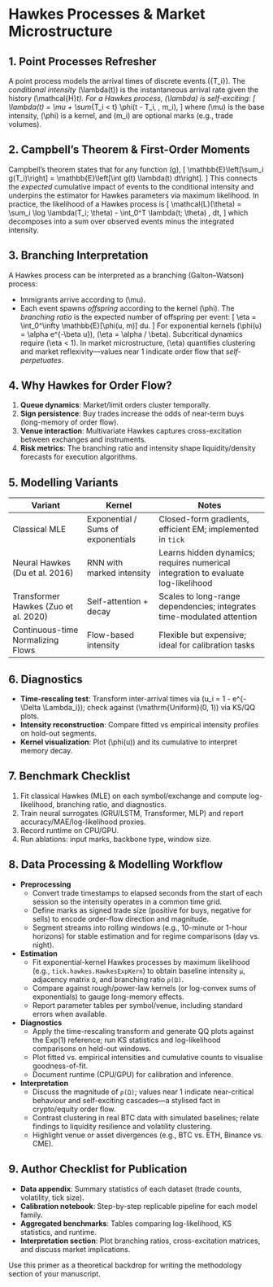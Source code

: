 # Hawkes Processes & Market Microstructure

## 1. Point Processes Refresher
A point process models the arrival times of discrete events \(\{T_i\}\). The *conditional intensity* \(\lambda(t)\) is the instantaneous arrival rate given the history \(\mathcal{H}_t\). For a Hawkes process, \(\lambda\) is *self-exciting*:
\[
\lambda(t) = \mu + \sum_{T_i < t} \phi(t - T_i, \, m_i),
\]
where \(\mu\) is the base intensity, \(\phi\) is a kernel, and \(m_i\) are optional marks (e.g., trade volumes).

## 2. Campbell’s Theorem & First-Order Moments
Campbell’s theorem states that for any function \(g\),
\[
\mathbb{E}\left[\sum_i g(T_i)\right] = \mathbb{E}\left[\int g(t) \lambda(t) dt\right].
\]
This connects the *expected* cumulative impact of events to the conditional intensity and underpins the estimator for Hawkes parameters via maximum likelihood. In practice, the likelihood of a Hawkes process is
\[
\mathcal{L}(\theta) = \sum_i \log \lambda(T_i; \theta) - \int_0^T \lambda(t; \theta) \, dt,
\]
which decomposes into a sum over observed events minus the integrated intensity.

## 3. Branching Interpretation
A Hawkes process can be interpreted as a branching (Galton–Watson) process:
- Immigrants arrive according to \(\mu\).
- Each event spawns *offspring* according to the kernel \(\phi\).
The *branching ratio* is the expected number of offspring per event:
\[
\eta = \int_0^\infty \mathbb{E}[\phi(u, m)] du.
\]
For exponential kernels \(\phi(u) = \alpha e^{-\beta u}\), \(\eta = \alpha / \beta\). Subcritical dynamics require \(\eta < 1\). In market microstructure, \(\eta\) quantifies clustering and market reflexivity—values near 1 indicate order flow that *self-perpetuates*.

## 4. Why Hawkes for Order Flow?
1. **Queue dynamics**: Market/limit orders cluster temporally.
2. **Sign persistence**: Buy trades increase the odds of near-term buys (long-memory of order flow).
3. **Venue interaction**: Multivariate Hawkes captures cross-excitation between exchanges and instruments.
4. **Risk metrics**: The branching ratio and intensity shape liquidity/density forecasts for execution algorithms.

## 5. Modelling Variants
| Variant | Kernel | Notes |
| --- | --- | --- |
| Classical MLE | Exponential / Sums of exponentials | Closed-form gradients, efficient EM; implemented in `tick` |
| Neural Hawkes (Du et al. 2016) | RNN with marked intensity | Learns hidden dynamics; requires numerical integration to evaluate log-likelihood |
| Transformer Hawkes (Zuo et al. 2020) | Self-attention + decay | Scales to long-range dependencies; integrates time-modulated attention |
| Continuous-time Normalizing Flows | Flow-based intensity | Flexible but expensive; ideal for calibration tasks |

## 6. Diagnostics
- **Time-rescaling test**: Transform inter-arrival times via \(u_i = 1 - e^{-\Delta \Lambda_i}\); check against \(\mathrm{Uniform}(0, 1)\) via KS/QQ plots.
- **Intensity reconstruction**: Compare fitted vs empirical intensity profiles on hold-out segments.
- **Kernel visualization**: Plot \(\phi(u)\) and its cumulative to interpret memory decay.

## 7. Benchmark Checklist
1. Fit classical Hawkes (MLE) on each symbol/exchange and compute log-likelihood, branching ratio, and diagnostics.
2. Train neural surrogates (GRU/LSTM, Transformer, MLP) and report accuracy/MAE/log-likelihood proxies.
3. Record runtime on CPU/GPU.
4. Run ablations: input marks, backbone type, window size.

## 8. Data Processing & Modelling Workflow
- **Preprocessing**
  - Convert trade timestamps to elapsed seconds from the start of each session so the intensity operates in a common time grid.
  - Define marks as signed trade size (positive for buys, negative for sells) to encode order-flow direction and magnitude.
  - Segment streams into rolling windows (e.g., 10-minute or 1-hour horizons) for stable estimation and for regime comparisons (day vs. night).
- **Estimation**
  - Fit exponential-kernel Hawkes processes by maximum likelihood (e.g., `tick.hawkes.HawkesExpKern`) to obtain baseline intensity `μ`, adjacency matrix `Ω`, and branching ratio `ρ(Ω)`.
  - Compare against rough/power-law kernels (or log-convex sums of exponentials) to gauge long-memory effects.
  - Report parameter tables per symbol/venue, including standard errors when available.
- **Diagnostics**
  - Apply the time-rescaling transform and generate QQ plots against the Exp(1) reference; run KS statistics and log-likelihood comparisons on held-out windows.
  - Plot fitted vs. empirical intensities and cumulative counts to visualise goodness-of-fit.
  - Document runtime (CPU/GPU) for calibration and inference.
- **Interpretation**
  - Discuss the magnitude of `ρ(Ω)`; values near 1 indicate near-critical behaviour and self-exciting cascades—a stylised fact in crypto/equity order flow.
  - Contrast clustering in real BTC data with simulated baselines; relate findings to liquidity resilience and volatility clustering.
  - Highlight venue or asset divergences (e.g., BTC vs. ETH, Binance vs. CME).

## 9. Author Checklist for Publication
- **Data appendix**: Summary statistics of each dataset (trade counts, volatility, tick size).
- **Calibration notebook**: Step-by-step replicable pipeline for each model family.
- **Aggregated benchmarks**: Tables comparing log-likelihood, KS statistics, and runtime.
- **Interpretation section**: Plot branching ratios, cross-excitation matrices, and discuss market implications.

Use this primer as a theoretical backdrop for writing the methodology section of your manuscript.
